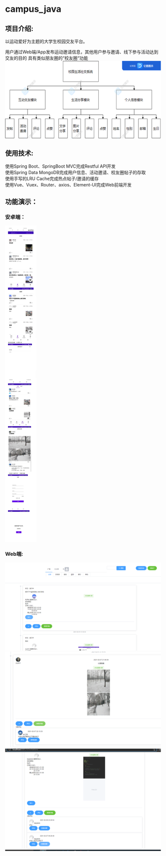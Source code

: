 # campus_java 
## 项目介绍:
以运动爱好为主题的大学生校园交友平台。

用户通过Web端/App发布运动邀请信息，其他用户参与邀请、线下参与活动达到交友的目的
具有类似朋友圈的“校友圈“功能
![img.png](introduction_img/img.png)

## 使用技术:

使用Spring Boot、SpringBoot MVC完成Restful API开发<br />
使用Spring Data MongoDB完成用户信息、活动邀请、校友圈帖子的存取<br />
使用手写的LRU Cache完成热点帖子/邀请的缓存<br />
使用Vue、Vuex、Router、axios、Element-UI完成Web前端开发<br />

## 功能演示：
### 安卓端：

![img_4.png](img_4.png)<br />

### Web端:
![img_2.png](img_2.png)<br />
![img_1.png](img_1.png)<br />
![img_3.png](img_3.png)<br /> 
